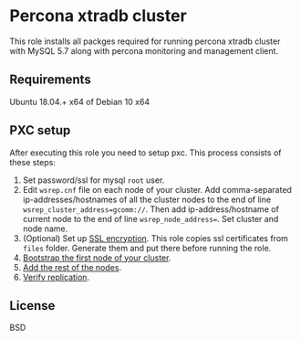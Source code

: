 Percona xtradb cluster
=========

This role installs all packges required for running percona xtradb cluster with MySQL 5.7 along with percona monitoring and management client.

Requirements
------------

Ubuntu 18.04.+ x64 of Debian 10 x64

PXC setup
---------

After executing this role you need to setup pxc. This process consists of these steps:

1. Set password/ssl for mysql `root` user. 
2. Edit `wsrep.cnf` file on each node of your cluster. Add comma-separated ip-addresses/hostnames of all the cluster nodes to the end of line `wsrep_cluster_address=gcomm://`. Then add ip-address/hostname of current node to the end of line `wsrep_node_address=`. Set cluster and node name.
3. (Optional) Set up [SSL encryption](https://www.percona.com/doc/percona-xtradb-cluster/5.7/security/encrypt-traffic.html). This role copies ssl certificates from `files` folder. Generate them and put there before running the role. 
4. [Bootstrap the first node of your cluster](https://www.percona.com/doc/percona-xtradb-cluster/5.7/bootstrap.html#bootstrap).
5. [Add the rest of the nodes](https://www.percona.com/doc/percona-xtradb-cluster/5.7/add-node.html#add-node).
6. [Verify replication](https://www.percona.com/doc/percona-xtradb-cluster/5.7/verify.html#verify).

License
-------

BSD

